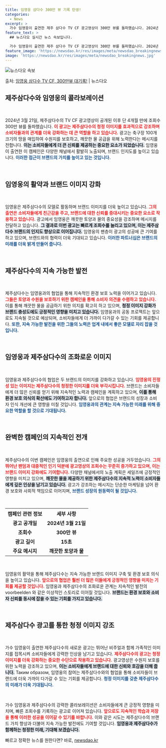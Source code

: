 ```yaml
---
title: 임영웅 삼다수 300만 뷰 기록 탄생!
categories:
  - News
excerpt: >
  가수 임영웅이 출연한 제주 삼다수 TV CF 광고영상이 300만 뷰를 돌파했습니다. 2024년 3월 21일 …
feature_text: >
  ## 뉴스다오 실시간 뉴스 속보입니다.

  가수 임영웅이 출연한 제주 삼다수 TV CF 광고영상이 300만 뷰를 돌파했습니다. 2024년 3월 21일 …
feature_image: 'https://newsdao.kr/res/images/meta/newsdao_breakingnews.jpg'
image: 'https://newsdao.kr/res/images/meta/newsdao_breakingnews.jpg'
---
```


![뉴스다오 속보](https://newsdao.kr/res/images/meta/newsdao_breakingnews.jpg)

<p>출처: <a href="https://newsdao.kr/4964" rel="dofollow">임영웅 삼다수 TV CF, 300만뷰 대기록!</a> | 뉴스다오</p>

<h2 data-ke-size="size26">제주삼다수와 임영웅의 콜라보레이션</h2>

<p data-ke-size="size16">&nbsp;</p>

2024년 3월 21일, 제주삼다수의 TV CF 광고영상이 공개된 이후 단 4개월 만에 조회수 300만 뷰를 돌파했습니다. <b><span style="color: #ee2323;">이 광고는 제주삼다수의 청정 이미지를 효과적으로 강조하며 소비자들과의 관계를 더욱 강화하는 데 큰 역할을 하고 있습니다.</span></b> 광고는 축구장 100개 크기의 땅을 매입하여 수원지를 보호하고, 깨끗한 물 공급을 위해 노력한다는 메시지를 전합니다. <b><span style="background-color: #21538527;">이는 소비자들에게 더 큰 신뢰를 제공하는 중요한 요소가 되었습니다.</span></b> 임영웅이 출연한 이 캠페인은 다양한 채널에서 활발히 노출되며, 브랜드 인지도를 높이고 있습니다. <b><span style="color: #1a5490;">이러한 접근이 브랜드의 가치를 높이고 있는 것입니다.</span></b>

<p data-ke-size="size16">&nbsp;</p>

<h2 data-ke-size="size26">임영웅의 활약과 브랜드 이미지 강화</h2>

<p data-ke-size="size16">&nbsp;</p>

임영웅은 제주삼다수의 모델로 활동하며 브랜드 이미지를 더욱 높이고 있습니다. <b><span style="color: #ee2323;">그의 출연은 소비자들에게 친근감을 주고, 브랜드에 대한 신뢰를 증대시키는 중요한 요소로 작용하고 있습니다.</span></b> 광고에서 임영웅은 깨끗한 토양과 물의 중요성을 강조하며 메시지를 전달하고 있습니다. <b><span style="background-color: #21538527;">그 결과로 이번 광고는 빠르게 조회수를 늘리고 있으며, 이는 제주삼다수 브랜드의 인지도 향상으로 이어집니다.</span></b> 임영웅의 팬층이 광고의 성공에 큰 기여를 하고 있으며, 브랜드와의 협력이 더욱 기대되고 있습니다. <b><span style="color: #1a5490;">이러한 파트너십은 브랜드의 미래를 더욱 밝게 만들어 줍니다.</span></b>

<p data-ke-size="size16">&nbsp;</p>

<h2 data-ke-size="size26">제주삼다수의 지속 가능한 발전</h2>

<p data-ke-size="size16">&nbsp;</p>

제주삼다수는 임영웅과의 협업을 통해 지속적인 환경 보호 노력을 이어가고 있습니다. <b><span style="color: #ee2323;">그들은 토양과 수원을 보호하기 위한 캠페인을 통해 소비자 의견을 수렴하고 있습니다.</span></b> 이를 통해 깨끗한 물을 공급하기 위한 의지를 확고히 하고 있으며, <b><span style="background-color: #21538527;">청정 이미지 강화가 브랜드 충성도에도 긍정적인 영향을 미치고 있습니다.</span></b> 임영웅과의 공동 프로젝트는 앞으로도 지속될 것으로 예상되며, 소비자들에게 더 가까이 다가갈 수 있는 기회를 제공합니다. <b><span style="color: #1a5490;">또한, 지속 가능한 발전을 위한 그들의 노력은 업계 내에서 좋은 모델로 자리 잡을 것입니다.</span></b>

<p data-ke-size="size16">&nbsp;</p>

<h2 data-ke-size="size26">임영웅과 제주삼다수의 조화로운 이미지</h2>

<p data-ke-size="size16">&nbsp;</p>

임영웅과 제주삼다수의 협업은 두 브랜드의 이미지를 강화하고 있습니다. <b><span style="color: #ee2323;">임영웅의 진정성 있는 이미지는 제주삼다수의 청정한 이미지를 더욱 부각시킵니다.</span></b> 브랜드는 소비자들에게 더 많은 신뢰를 얻기 위해 지속적인 노력과 캠페인을 계획하고 있으며, <b><span style="background-color: #21538527;">이를 통해 환경 보호 의식의 확산에도 기여하고자 합니다.</span></b> 앞으로의 협업은 브랜드의 성장과 소비자 인식 개선에 큰 영향을 미칠 것입니다. <b><span style="color: #1a5490;">임영웅과의 관계는 지속 가능한 미래를 위해 중요한 역할을 할 것으로 기대됩니다.</span></b>

<p data-ke-size="size16">&nbsp;</p>

<h2 data-ke-size="size26">완벽한 캠페인의 지속적인 전개</h2>

<p data-ke-size="size16">&nbsp;</p>

제주삼다수의 이번 캠페인은 임영웅의 출연으로 인해 주요한 성공을 거두었습니다. <b><span style="color: #ee2323;">그의 뛰어난 팬덤과 대중적인 인기 덕분에 광고영상의 조회수는 꾸준히 증가하고 있으며, 이는 브랜드 이미지 강화에도 기여합니다.</span></b> 다양한 채널에서의 노출 계획은 세일즈에 긍정적인 영향을 미치고 있으며, <b><span style="background-color: #21538527;">깨끗한 물을 제공하기 위한 제주삼다수의 지속적 노력이 소비자들에게 깊은 인상을 남기고 있습니다.</span></b> 광고가 강조하는 메시지는 단순한 마케팅을 넘어 환경 보호와 사회적 책임으로 이어지며, <b><span style="color: #1a5490;">브랜드 성장의 원동력이 될 것입니다.</span></b>

<p data-ke-size="size16">&nbsp;</p>

<table style="width: 100%;">
    <tr>
        <th><b>캠페인 관련 정보</b></th>
        <th><b>세부 사항</b></th>
    </tr>
    <tr>
        <td style="text-align: center; height: 17px;"><b>광고 공개일</b></td>
        <td style="text-align: center; height: 17px;"><b>2024년 3월 21일</b></td>
    </tr>
    <tr>
        <td style="text-align: center; height: 17px;"><b>조회수</b></td>
        <td style="text-align: center; height: 17px;"><b>300만 뷰</b></td>
    </tr>
    <tr>
        <td style="text-align: center; height: 17px;"><b>광고 길이</b></td>
        <td style="text-align: center; height: 17px;"><b>15초</b></td>
    </tr>
    <tr>
        <td style="text-align: center; height: 17px;"><b>주요 메시지</b></td>
        <td style="text-align: center; height: 17px;"><b>깨끗한 토양과 물</b></td>
    </tr>
</table>

<p data-ke-size="size16">&nbsp;</p>

임영웅의 활약을 통해 제주삼다수는 지속 가능한 브랜드 이미지 구축 및 환경 보호 의식을 높이고 있습니다. <b><span style="color: #ee2323;">앞으로의 협업은 훨씬 더 많은 이들에게 긍정적인 영향을 미치는 기회를 제공할 것입니다.</span></b> 임영웅과 제주삼다수의 조화로운 관계는 지속적인 발전의 voorbeelden 와 같은 이상적인 스토리로 이어질 것입니다. <b><span style="background-color: #21538527;">브랜드는 환경 보호와 소비자 신뢰를 동시에 잡을 수 있는 기회를 가지고 있습니다.</span></b> 

<p data-ke-size="size16">&nbsp;</p>

<h2 data-ke-size="size26">제주삼다수 광고를 통한 청정 이미지 강조</h2>

<p data-ke-size="size16">&nbsp;</p>

가수 임영웅이 출연한 제주삼다수의 새로운 광고는 뛰어난 비주얼과 함께 가족적인 이미지를 접목시켜 소비자들에게 강력한 인상을 남기고 있습니다. <b><span style="color: #ee2323;">제주삼다수의 광고는 청정 이미지를 더욱 강화하는 중요한 수단으로 작용하고 있습니다.</span></b> 광고영상은 수원지 보호를 위한 노력을 강조하고 있으며, <b><span style="background-color: #21538527;">이는 소비자들에게 브랜드에 대한 신뢰와 호감을 더해 줍니다.</span></b> Таким образом, 임영웅의 참여는 제주삼다수와의 협업을 통해 소비자들이 브랜드에 더욱 가까이 다가갈 수 있는 기회를 제공합니다. <b><span style="color: #1a5490;">청정 이미지를 갖춘 제주삼다수의 미래가 더욱 기대됩니다.</span></b>

<p data-ke-size="size16">&nbsp;</p>

가수 임영웅과 제주삼다수의 강력한 콜라보레이션은 소비자들에게 큰 긍정적 영향을 미치며, 빠른 조회수를 기록하는 광고로 이어져 있습니다. <b><span style="color: #ee2323;">앞으로도 지속적인 학습과 저장을 통해 이러한 성공을 이어갈 수 있기를 바랍니다.</span></b> 이와 같은 시도는 제주삼다수의 브랜드 가치 향상과 더불어 지속 가능한 발전에도 기여할 것입니다. <b><span style="background-color: #21538527;">임영웅과 제주삼다수가 함께하는 청정한 미래, 기대해 보겠습니다.</span></b> 

빠르고 정확한 뉴스를 원한다면? 바로, <a href="https://newsdao.kr" rel="dofollow">newsdao.kr</a>



